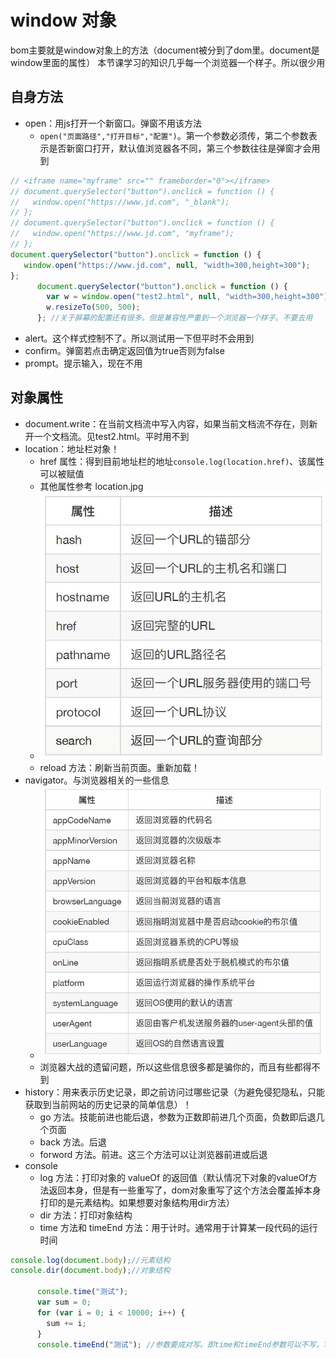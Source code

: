 # window 对象

bom主要就是window对象上的方法（document被分到了dom里。document是window里面的属性）
本节课学习的知识几乎每一个浏览器一个样子。所以很少用

## 自身方法

- open：用js打开一个新窗口。弹窗不用该方法
  - `open("页面路径","打开目标","配置")`。第一个参数必须传，第二个参数表示是否新窗口打开，默认值浏览器各不同，第三个参数往往是弹窗才会用到

```js
// <iframe name="myframe" src="" frameborder="0"></iframe>
// document.querySelector("button").onclick = function () {
//   window.open("https://www.jd.com", "_blank");
// };
// document.querySelector("button").onclick = function () {
//   window.open("https://www.jd.com", "myframe");
// };
document.querySelector("button").onclick = function () {
   window.open("https://www.jd.com", null, "width=300,height=300");
};
      document.querySelector("button").onclick = function () {
        var w = window.open("test2.html", null, "width=300,height=300");
        w.resizeTo(500, 500);
      }; //关于屏幕的配置还有很多。但是兼容性严重到一个浏览器一个样子。不要去用
```

- alert。这个样式控制不了。所以测试用一下但平时不会用到
- confirm。弹窗若点击确定返回值为true否则为false
- prompt。提示输入，现在不用

## 对象属性

- document.write：在当前文档流中写入内容，如果当前文档流不存在，则新开一个文档流。见test2.html。平时用不到
- location：地址栏对象！
    - href 属性：得到目前地址栏的地址```console.log(location.href)```、该属性可以被赋值
    - 其他属性参考 location.jpg
    - <img src="img/location.jpg" />
    - reload 方法：刷新当前页面。重新加载！
- navigator。与浏览器相关的一些信息
    - <img src="img/navigator.jpg" />
    - 浏览器大战的遗留问题，所以这些信息很多都是骗你的，而且有些都得不到
- history：用来表示历史记录，即之前访问过哪些记录（为避免侵犯隐私，只能获取到当前网站的历史记录的简单信息）！
    - go 方法。技能前进也能后退，参数为正数即前进几个页面，负数即后退几个页面
    - back 方法。后退
    - forword 方法。前进。这三个方法可以让浏览器前进或后退
- console
    - log 方法：打印对象的 valueOf 的返回值（默认情况下对象的valueOf方法返回本身，但是有一些重写了，dom对象重写了这个方法会覆盖掉本身打印的是元素结构。如果想要对象结构用dir方法）
    - dir 方法：打印对象结构
    - time 方法和 timeEnd 方法：用于计时。通常用于计算某一段代码的运行时间
```js
console.log(document.body);//元素结构
console.dir(document.body);//对象结构

      console.time("测试");
      var sum = 0;
      for (var i = 0; i < 10000; i++) {
        sum += i;
      }
      console.timeEnd("测试"); //参数要成对写。即time和timeEnd参数可以不写，写要写一样
```